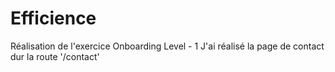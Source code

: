 # Efficience
Réalisation de l'exercice Onboarding Level - 1
J'ai réalisé la page de contact dur la route '/contact'
